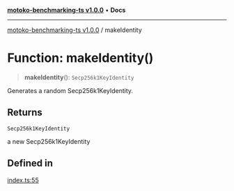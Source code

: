 [**motoko-benchmarking-ts v1.0.0**](../README.md) • **Docs**

***

[motoko-benchmarking-ts v1.0.0](../globals.md) / makeIdentity

# Function: makeIdentity()

> **makeIdentity**(): `Secp256k1KeyIdentity`

Generates a random Secp256k1KeyIdentity.

## Returns

`Secp256k1KeyIdentity`

a new Secp256k1KeyIdentity

## Defined in

[index.ts:55](https://github.com/ktry1/motoko-benchmarking-ts/blob/358ac8e3b4570fb43e76bccebf75f01c614e08ff/index.ts#L55)
